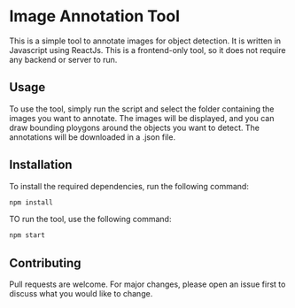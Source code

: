 # Image Annotation Tool

This is a simple tool to annotate images for object detection. It is written in Javascript using ReactJs. This is a frontend-only tool, so it does not require any backend or server to run.

## Usage

To use the tool, simply run the script and select the folder containing the images you want to annotate. The images will be displayed, and you can draw bounding ploygons around the objects you want to detect. The annotations will be downloaded in a .json file.

## Installation

To install the required dependencies, run the following command:

```bash
npm install
```

TO run the tool, use the following command:

```bash
npm start
```

## Contributing

Pull requests are welcome. For major changes, please open an issue first to discuss what you would like to change.

